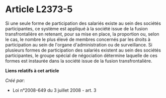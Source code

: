 # Article L2373-5

Si une seule forme de participation des salariés existe au sein des sociétés participantes, ce système est appliqué à la
société issue de la fusion transfrontalière en retenant, pour sa mise en place, la proportion ou, selon le cas, le nombre le
plus élevé de membres concernés par les droits à participation au sein de l'organe d'administration ou de surveillance. Si
plusieurs formes de participation des salariés existent au sein des sociétés participantes, le groupe spécial de négociation
détermine laquelle de ces formes est instaurée dans la société issue de la fusion transfrontalière.

**Liens relatifs à cet article**

_Créé par_:

  - Loi n°2008-649 du 3 juillet 2008 - art. 3
